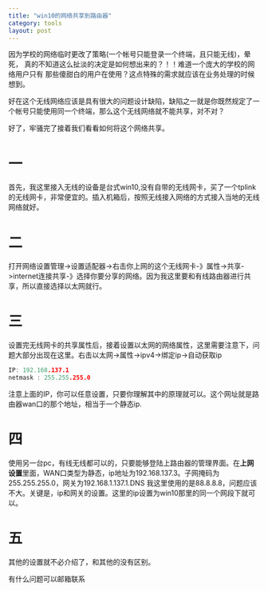 ```yaml
---
title: "win10的网络共享到路由器"
category: tools
layout: post
---
```


因为学校的网络临时更改了策略(一个帐号只能登录一个终端，且只能无线)，晕死，
真的不知道这么扯淡的决定是如何想出来的？！！难道一个庞大的学校的网络用户只有 那些傻甜白的用户在使用？这点特殊的需求就应该在业务处理的时候想到。

好在这个无线网络应该是具有很大的问题设计缺陷，缺陷之一就是你既然规定了一个帐号只能使用同一个终端，那么这个无线网络就不能共享，对不对？

好了，牢骚完了接着我们看看如何将这个网络共享。

# 一
首先，我这里接入无线的设备是台式win10,没有自带的无线网卡，买了一个tplink的无线网卡，非常便宜的。插入机箱后，按照无线接入网络的方式接入当地的无线网络就好。

# 二
打开网络设置管理->设置适配器->右击你上网的这个无线网卡-》属性->共享->internet连接共享-》选择你要分享的网络。因为我这里要和有线路由器进行共享，所以直接选择以太网就行。

# 三
设置完无线网卡的共享属性后，接着设置以太网的网络属性，这里需要注意下，问题大部分出现在这里。右击以太网->属性->ipv4->绑定ip->自动获取ip

```c
IP: 192.168.137.1
netmask : 255.255.255.0
```

注意上面的IP，你可以任意设置，只要你理解其中的原理就可以。这个网址就是路由器wan口的那个地址，相当于一个静态ip.

# 四
使用另一台pc，有线无线都可以的，只要能够登陆上路由器的管理界面。在**上网设置**里面，WAN口类型为静态，ip地址为192.168.137.3。子网掩码为255.255.255.0，网关为192.168.1.137.1.DNS 我这里使用的是88.8.8.8，问题应该不大。关键是，ip和网关的设置。这里的ip设置为win10那里的同一个网段下就可以。

# 五
其他的设置就不必介绍了，和其他的没有区别。

有什么问题可以邮箱联系


